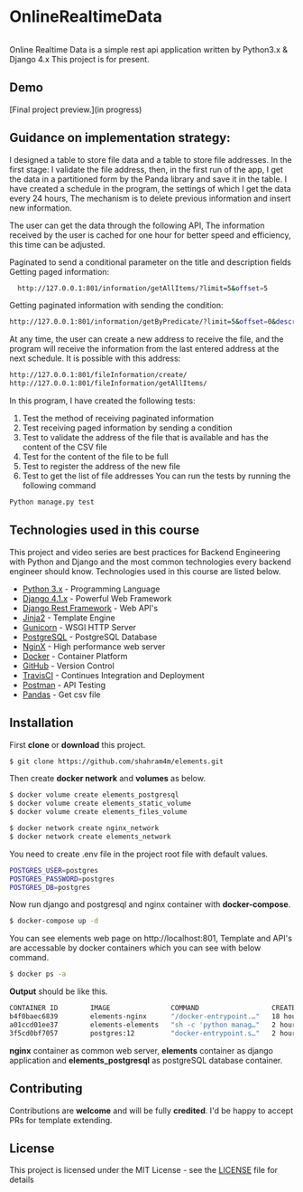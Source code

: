 # OnlineRealtimeData
<p align="center">
  <img src="">
</p>
Online Realtime Data is a simple rest api application written by Python3.x & Django 4.x This project is for present.

##  Demo
[Final project preview.](in progress)

## Guidance on implementation strategy:
I designed a table to store file data and a table to store file addresses.
In the first stage:
I validate the file address, then, in the first run of the app, I get the data in a partitioned form by the Panda library and save it in the table.
I have created a schedule in the program, the settings of which I get the data every 24 hours,
The mechanism is to delete previous information and insert new information.

The user can get the data through the following API,
The information received by the user is cached for one hour for better speed and efficiency, this time can be adjusted.

Paginated to send a conditional parameter on the title and description fields
Getting paged information:
```sh
  http://127.0.0.1:801/information/getAllItems/?limit=5&offset=5
```

Getting paginated information with sending the condition:
```sh
http://127.0.0.1:801/information/getByPredicate/?limit=5&offset=0&description=Description 1&title=1
```

At any time, the user can create a new address to receive the file, and the program will receive the information from the last entered address at the next schedule.
It is possible with this address:
```sh
http://127.0.0.1:801/fileInformation/create/
http://127.0.0.1:801/fileInformation/getAllItems/
```

In this program, I have created the following tests:
1. Test the method of receiving paginated information
2. Test receiving paged information by sending a condition
3. Test to validate the address of the file that is available and has the content of the CSV file
4. Test for the content of the file to be full
5. Test to register the address of the new file
6. Test to get the list of file addresses
You can run the tests by running the following command
```sh
Python manage.py test
```


## Technologies used in this course

This project and video series are best practices for Backend Engineering with Python and Django and the most common technologies every backend engineer should know. Technologies used in this course are listed below.
-   [Python 3.x](https://www.python.org/) - Programming Language
-   [Django 4.1.x](https://www.djangoproject.com/) - Powerful Web Framework
-   [Django Rest Framework](https://www.django-rest-framework.org/) - Web API's
-   [Jinja2](https://jinja.palletsprojects.com/en/2.11.x/) - Template Engine
-   [Gunicorn](https://gunicorn.org/) - WSGI HTTP Server
-   [PostgreSQL](https://www.postgresql.org/) - PostgreSQL Database
-   [NginX](https://www.nginx.com/) - High performance web server
-   [Docker](https://www.docker.com/) - Container Platform
-   [GitHub](https://github.com/) - Version Control
-   [TravisCI](https://travis-ci.org/) - Continues Integration and Deployment
-   [Postman](https://www.postman.com/) - API Testing
-   [Pandas](https://www.Pandas.pydata.org/) - Get csv file 


##  Installation
First **clone** or **download** this project.
```sh
$ git clone https://github.com/shahram4m/elements.git
```
Then create **docker network** and **volumes** as below.

```sh
$ docker volume create elements_postgresql
$ docker volume create elements_static_volume
$ docker volume create elements_files_volume
```
```sh
$ docker network create nginx_network
$ docker network create elements_network
```
You need to create .env file in the project root file with default values.
```sh
POSTGRES_USER=postgres
POSTGRES_PASSWORD=postgres
POSTGRES_DB=postgres
```
Now run django and postgresql and nginx container with **docker-compose**.
```sh
$ docker-compose up -d
```
You can see elements web page on http://localhost:801, Template and API's are accessable by  docker containers which you can see with below command.
```sh
$ docker ps -a
```
**Output** should be like this.
```sh
CONTAINER ID        IMAGE               COMMAND                  CREATED             STATUS              PORTS                    NAMES
b4f0baec6839        elements-nginx      "/docker-entrypoint.…"   18 hours ago        Up 2 hours          0.0.0.0:801->80/tcp      elements-nginx-1
a01ccd01ee37        elements-elements   "sh -c 'python manag…"   2 hours ago         Up 2 hours          0/tcp   elements         elements-elements-1
3f5cd0bf7057        postgres:12         "docker-entrypoint.s…"   2 hours ago         Up 2 hours          0.0.0.0:5432->5432/tcp   elements_postgresql
```
**nginx** container as common web server, **elements** container as django application and **elements_postgresql** as postgreSQL database container.

## Contributing
Contributions are  **welcome**  and will be fully  **credited**. I'd be happy to accept PRs for template extending.

## License
This project is licensed under the MIT License - see the [LICENSE](https://github.com/shahram4m/elements/main/LICENSE) file for details

